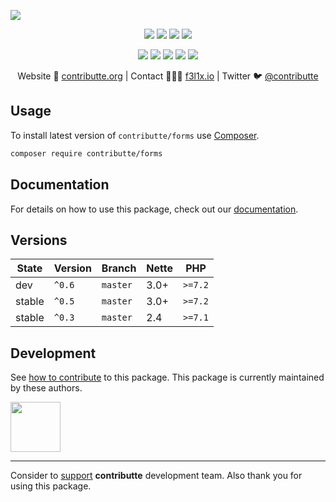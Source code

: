 ![](https://heatbadger.now.sh/github/readme/contributte/forms/)

<p align=center>
  <a href="https://github.com/contributte/forms/actions"><img src="https://badgen.net/github/checks/contributte/forms/master?forms=300"></a>
  <a href="https://coveralls.io/r/contributte/forms"><img src="https://badgen.net/coveralls/c/github/contributte/forms?forms=300"></a>
  <a href="https://packagist.org/packages/contributte/forms"><img src="https://badgen.net/packagist/dm/contributte/forms"></a>
  <a href="https://packagist.org/packages/contributte/forms"><img src="https://badgen.net/packagist/v/contributte/forms"></a>
</p>
<p align=center>
  <a href="https://packagist.org/packages/contributte/forms"><img src="https://badgen.net/packagist/php/contributte/forms"></a>
  <a href="https://github.com/contributte/forms"><img src="https://badgen.net/github/license/contributte/forms"></a>
  <a href="https://bit.ly/ctteg"><img src="https://badgen.net/badge/support/gitter/cyan"></a>
  <a href="https://bit.ly/cttfo"><img src="https://badgen.net/badge/support/forum/yellow"></a>
  <a href="https://contributte.org/partners.html"><img src="https://badgen.net/badge/sponsor/donations/F96854"></a>
</p>

<p align=center>
Website 🚀 <a href="https://contributte.org">contributte.org</a> | Contact 👨🏻‍💻 <a href="https://f3l1x.io">f3l1x.io</a> | Twitter 🐦 <a href="https://twitter.com/contributte">@contributte</a>
</p>

## Usage

To install latest version of `contributte/forms` use [Composer](https://getcomposer.org).

```bash
composer require contributte/forms
```

## Documentation

For details on how to use this package, check out our [documentation](.docs).

## Versions

| State       | Version | Branch   | Nette | PHP     |
|-------------|---------|----------|-------|---------|
| dev         | `^0.6`  | `master` | 3.0+  | `>=7.2` |
| stable      | `^0.5`  | `master` | 3.0+  | `>=7.2` |
| stable      | `^0.3`  | `master` | 2.4   | `>=7.1` |

## Development

See [how to contribute](https://contributte.org) to this package. This package is currently maintained by these authors.

<a href="https://github.com/f3l1x">
    <img width="80" height="80" src="https://avatars2.githubusercontent.com/u/538058?v=3&s=80">
</a>

-----

Consider to [support](https://contributte.org/partners) **contributte** development team.
Also thank you for using this package.
